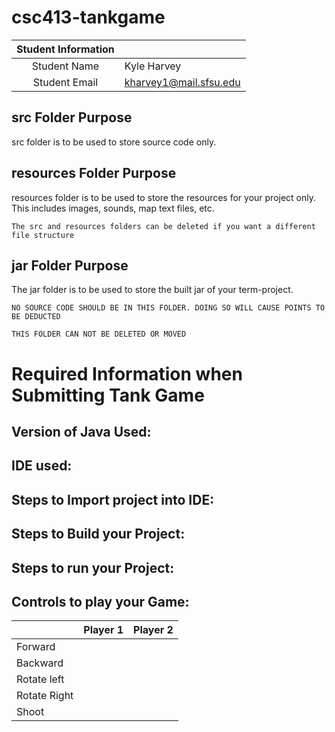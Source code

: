 # csc413-tankgame


| Student Information |                |
|:-------------------:|----------------|
|  Student Name       |   Kyle Harvey  |
|  Student Email      |   kharvey1@mail.sfsu.edu   |

## src Folder Purpose 
src folder is to be used to store source code only.

## resources Folder Purpose 
resources folder is to be used to store the resources for your project only. This includes images, sounds, map text files, etc.

`The src and resources folders can be deleted if you want a different file structure`

## jar Folder Purpose 
The jar folder is to be used to store the built jar of your term-project.

`NO SOURCE CODE SHOULD BE IN THIS FOLDER. DOING SO WILL CAUSE POINTS TO BE DEDUCTED`

`THIS FOLDER CAN NOT BE DELETED OR MOVED`

# Required Information when Submitting Tank Game

## Version of Java Used:

## IDE used: 

## Steps to Import project into IDE:

## Steps to Build your Project:
 
## Steps to run your Project:

## Controls to play your Game:

|               | Player 1 | Player 2 |
|---------------|----------|----------|
|  Forward      |          |          |
|  Backward     |          |          |
|  Rotate left  |          |          |
|  Rotate Right |          |          |
|  Shoot        |          |          |

<!-- you may add more controls if you need to. -->
